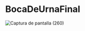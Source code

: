 # BocaDeUrnaFinal
![Captura de pantalla (260)](https://user-images.githubusercontent.com/115562326/215831287-56e35769-81ab-443d-9ff8-0cdbc007e2a7.png)
